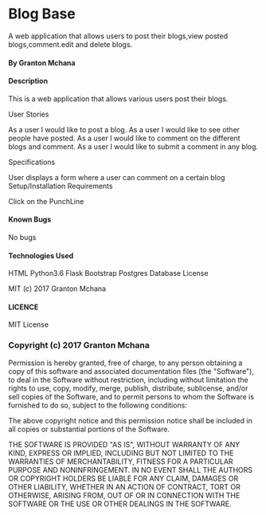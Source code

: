 # Blog Base



A web application that allows users to post their blogs,view posted blogs,comment.edit and delete blogs.  

#### By Granton Mchana

#### Description

This is a web application that allows various users post their blogs.

User Stories

As a user I would like to post a blog.
As a user I would like to see other people have posted.
As a user I would like to comment on the different blogs and comment.
As a user I would like to submit a comment in any blog.

Specifications

User displays a form where a user can comment on a certain blog
Setup/Installation Requirements

Click on the PunchLine

#### Known Bugs

No bugs

#### Technologies Used

HTML
Python3.6
Flask
Bootstrap
Postgres Database
License

MIT (c) 2017 Granton Mchana


#### LICENCE


MIT License

### Copyright (c) 2017 Granton Mchana

Permission is hereby granted, free of charge, to any person obtaining a copy
of this software and associated documentation files (the "Software"), to deal
in the Software without restriction, including without limitation the rights
to use, copy, modify, merge, publish, distribute, sublicense, and/or sell
copies of the Software, and to permit persons to whom the Software is
furnished to do so, subject to the following conditions:

The above copyright notice and this permission notice shall be included in all
copies or substantial portions of the Software.

THE SOFTWARE IS PROVIDED "AS IS", WITHOUT WARRANTY OF ANY KIND, EXPRESS OR
IMPLIED, INCLUDING BUT NOT LIMITED TO THE WARRANTIES OF MERCHANTABILITY,
FITNESS FOR A PARTICULAR PURPOSE AND NONINFRINGEMENT. IN NO EVENT SHALL THE
AUTHORS OR COPYRIGHT HOLDERS BE LIABLE FOR ANY CLAIM, DAMAGES OR OTHER
LIABILITY, WHETHER IN AN ACTION OF CONTRACT, TORT OR OTHERWISE, ARISING FROM,
OUT OF OR IN CONNECTION WITH THE SOFTWARE OR THE USE OR OTHER DEALINGS IN THE
SOFTWARE.
